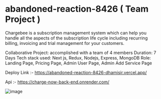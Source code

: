 # abandoned-reaction-8426 ( Team Project ) 
Chargebee is a subscription management system which can help you handle all the aspects of the subscription life cycle including recurring billing, invoicing and trial management for your customers.

Collaborative Project: accomplished with a team of 4 members
Duration: 7 Days
Tech stack used: Next js, Redux, Nodejs, Express, MongoDB
Role: Landing Page, Pricing Page, Admin User Page, Admin Add Service Page


Deploy Link :- https://abandoned-reaction-8426-dhamisir.vercel.app/

Api :- https://charge-now-back-end.onrender.com/


![image](https://user-images.githubusercontent.com/96005514/208365137-c070c93a-4eb6-40ed-b86a-6c9233f575ba.png)
